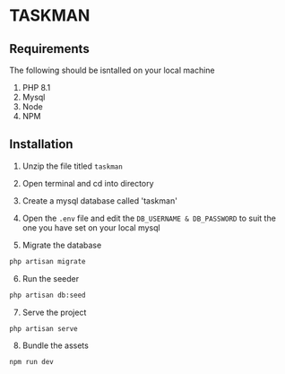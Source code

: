 # TASKMAN


## Requirements

The following should be isntalled on your local machine
1. PHP 8.1
2. Mysql
3. Node
4. NPM

## Installation

1. Unzip the file titled `taskman`
2. Open terminal and cd into directory

3. Create a mysql database called 'taskman'
4. Open the `.env` file and edit the `DB_USERNAME & DB_PASSWORD` to suit the one you have set on your local mysql
5. Migrate the database

```bash
php artisan migrate
```
6. Run the seeder

```bash
php artisan db:seed
```
7. Serve the project

```bash
php artisan serve
```
8. Bundle the assets

```bash
npm run dev
```
